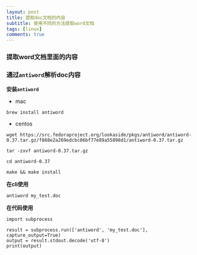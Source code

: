 ```yaml
---
layout: post
title: 提取doc文档的内容
subtitle: 使用不同的方法提取word文档
tags: [linux]
comments: true
---
```

### 提取word文档里面的内容

### 通过`antiword`解析doc内容

**安装`antiword`**

- mac

```
brew install antiword
```

- centos

```
wget https://src.fedoraproject.org/lookaside/pkgs/antiword/antiword-0.37.tar.gz/f868e2a269edcbc06bf77e89a55898d1/antiword-0.37.tar.gz

tar -zxvf antiword-0.37.tar.gz

cd antiword-0.37

make && make install
```

**在cli使用**

```
antiword my_test.doc
```


**在代码使用**

```
import subprocess

result = subprocess.run(['antiword', 'my_test.doc'], capture_output=True)
output = result.stdout.decode('utf-8')
print(output)
```